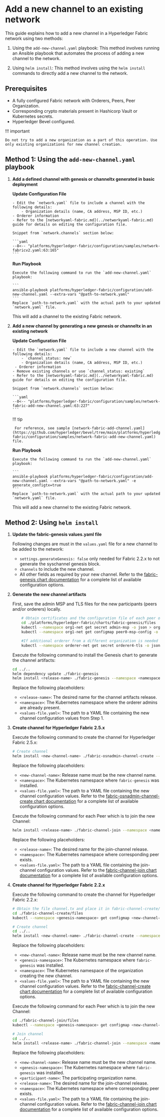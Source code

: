 [//]: # (##############################################################################################)
[//]: # (Copyright Accenture. All Rights Reserved.)
[//]: # (SPDX-License-Identifier: Apache-2.0)
[//]: # (##############################################################################################)

# Add a new channel to an existing network

This guide explains how to add a new channel in a Hyperledger Fabric network using two methods:

1. Using the `add-new-channel.yaml` playbook: This method involves running an Ansible playbook that automates the process of adding a new channel to the network.

2. Using `helm install`: This method involves using the `helm install` commands to directly add a new channel to the network.

## Prerequisites
- A fully configured Fabric network with Orderers, Peers, Peer Organization.
- Corresponding crypto materials present in Hashicorp Vault or Kubernetes secrets.
- Hyperledger Bevel configured.

!!! important

    Do not try to add a new organization as a part of this operation. Use only existing organizations for new channel creation. 

## Method 1: Using the `add-new-channel.yaml` playbook

1. **Add a defined channel with genesis or channeltx generated in basic deployment**

    **Update Configuration File**

       - Edit the `network.yaml` file to include a channel with the following details:
           - Organization details (name, CA address, MSP ID, etc.)
   	   - Orderer information
       - Refer to the [networkyaml-fabric.md](../networkyaml-fabric.md) guide for details on editing the configuration file.

       Snippet from `network.channels` section below:

       ```yaml
       --8<-- "platforms/hyperledger-fabric/configuration/samples/network-fabricv2.yaml:63:165"
       ```

    **Run Playbook**

       Execute the following command to run the `add-new-channel.yaml` playbook:

       ```
       ansible-playbook platforms/hyperledger-fabric/configuration/add-new-channel.yaml --extra-vars "@path-to-network.yaml"
       ```
       Replace `path-to-network.yaml` with the actual path to your updated `network.yaml` file.

   	This will add a channel to the existing Fabric network.

2. **Add a new channel by generating a new genesis or channeltx in an existing network**
 
    **Update Configuration File**

       - Edit the `network.yaml` file to include a new channel with the following details:
           - `channel_status: new`
           - Organization details (name, CA address, MSP ID, etc.)
   		- Orderer information
       - Remove existing channels or use `channel_status: existing`
       - Refer to the [networkyaml-fabric.md](../networkyaml-fabric.md) guide for details on editing the configuration file.

       Snippet from `network.channels` section below:

       ```yaml
       --8<-- "platforms/hyperledger-fabric/configuration/samples/network-fabric-add-new-channel.yaml:63:227"
       ```

    !!! tip

        For reference, see sample [network-fabric-add-channel.yaml](https://github.com/hyperledger/bevel/tree/main/platforms/hyperledger-fabric/configuration/samples/network-fabric-add-new-channel.yaml) file.

    **Run Playbook**

       Execute the following command to run the `add-new-channel.yaml` playbook:

       ```
       ansible-playbook platforms/hyperledger-fabric/configuration/add-new-channel.yaml --extra-vars "@path-to-network.yaml" -e generate_configtx=true
       ```
       Replace `path-to-network.yaml` with the actual path to your updated `network.yaml` file.

   	This will add a new channel to the existing Fabric network.

## Method 2: Using `helm install`

1. **Update the fabric-genesis values.yaml file**

    Following changes are must in the `values.yaml` file for a new channel to be added to the network:

    - `settings.generateGenesis: false` only needed for Fabric 2.2.x to not generate the syschannel genesis block.
    - `channels` to include the new channel.
	- All other fields as required by your new channel.
    Refer to the [fabric-genesis chart documentation](https://github.com/hyperledger/bevel/tree/main/platforms/hyperledger-fabric/charts/fabric-genesis) for a complete list of available configuration options.

1. **Generate the new channel artifacts**

    First, save the admin MSP and TLS files for the new participants (peers and/or orderers) locally.
    ```bash
        # Obtain certificates and the configuration file of each peer organization, place in fabric-genesis/files
        cd ./platforms/hyperledger-fabric/charts/fabric-genesis/files
        kubectl --namespace org1-net get secret admin-msp -o json > org2.json
        kubectl --namespace org1-net get configmap peer0-msp-config -o json > org1-config-file.json

        #If additional orderer from a different organization is needed in genesis
        kubectl --namespace orderer-net get secret orderer4-tls -o json > orderer4-orderer-tls.json
    ```

    Execute the following command to install the Genesis chart to generate the channel artifacts:
	```bash
    cd ../..
	helm dependency update ./fabric-genesis
	helm install <release-name> ./fabric-genesis --namespace <namespace> --values <values-file.yaml>
	```
	Replace the following placeholders:

	- `<release-name>`: The desired name for the channel artifacts release.
	- `<namespace>`: The Kubernetes namespace where the orderer admins are already present.
	- `<values-file.yaml>`: The path to a YAML file containing the new channel configuration values from Step 1.

1. **Create channel for Hyperledger Fabric 2.5.x**

    Execute the following command to create the channel for Hyperledger Fabric 2.5.x:
    ```bash
    # Create channel
    helm install <new-channel-name> ./fabric-osnadmin-channel-create --namespace <namespace> --values <values-file.yaml>
    ```
    Replace the following placeholders:

	- `<new-channel-name>`: Release name must be the new channel name.
	- `<namespace>`: The Kubernetes namespace where `fabric-genesis` was installed.
	- `<values-file.yaml>`: The path to a YAML file containing the new channel configuration values.
    Refer to the [fabric-osnadmin-channel-create chart documentation](https://github.com/hyperledger/bevel/tree/main/platforms/hyperledger-fabric/charts/fabric-osnadmin-channel-create) for a complete list of available configuration options.

    Execute the following command for each Peer which is to join the new Channel:
    ```bash
    helm install <release-name> ./fabric-channel-join --namespace <namespace> --values <values-file.yaml>
    ```
    Replace the following placeholders:

	- `<release-name>`: The desired name for the join-channel release.
	- `<namespace>`: The Kubernetes namespace where corresponding peer exists.
	- `<values-file.yaml>`: The path to a YAML file containing the join-channel configuration values.
    Refer to the [fabric-channel-join chart documentation](https://github.com/hyperledger/bevel/tree/main/platforms/hyperledger-fabric/charts/fabric-channel-join) for a complete list of available configuration options.

1. **Create channel for Hyperledger Fabric 2.2.x**

    Execute the following command to create the channel for Hyperledger Fabric 2.2.x:
    ```bash
    # Obtain the file channel.tx and place it in fabric-channel-create/files
    cd ./fabric-channel-create/files
    kubectl --namespace <genesis-namespace> get configmap <new-channel-name>-channeltx -o jsonpath='{.data.<new-channel-name>-channeltx_base64}' > channeltx.json

    # Create channel
    cd ../..
    helm install <new-channel-name> ./fabric-channel-create --namespace <namespace> --values <values-file.yaml>
    ```
    Replace the following placeholders:

	- `<new-channel-name>`: Release name must be the new channel name.
	- `<genesis-namespace>`: The Kubernetes namespace where `fabric-genesis` was installed.
    - `<namespace>`: The Kubernetes namespace of the organization creating the new channel.
	- `<values-file.yaml>`: The path to a YAML file containing the new channel configuration values.
    Refer to the [fabric-channel-create chart documentation](https://github.com/hyperledger/bevel/tree/main/platforms/hyperledger-fabric/charts/fabric-channel-create) for a complete list of available configuration options.


    Execute the following command for each Peer which is to join the new Channel:
    ```bash
    cd ./fabric-channel-join/files
    kubectl --namespace <genesis-namespace> get configmap <new-channel-name>-<participant-name>-anchortx -o jsonpath='{.data.<new-channel-name>-<participant-name>-anchortx_base64}' > anchortx.json

    # Join channel
    cd ../..
    helm install <release-name> ./fabric-channel-join --namespace <namespace> --values <values-file.yaml>
    ```
    Replace the following placeholders:

    - `<new-channel-name>`: Release name must be the new channel name.
	- `<genesis-namespace>`: The Kubernetes namespace where `fabric-genesis` was installed.
    - `<participant-name>`: The participating organization name.
	- `<release-name>`: The desired name for the join-channel release.
	- `<namespace>`: The Kubernetes namespace where corresponding peer exists.
	- `<values-file.yaml>`: The path to a YAML file containing the join-channel configuration values.
    Refer to the [fabric-channel-join chart documentation](https://github.com/hyperledger/bevel/tree/main/platforms/hyperledger-fabric/charts/fabric-channel-join) for a complete list of available configuration options.
